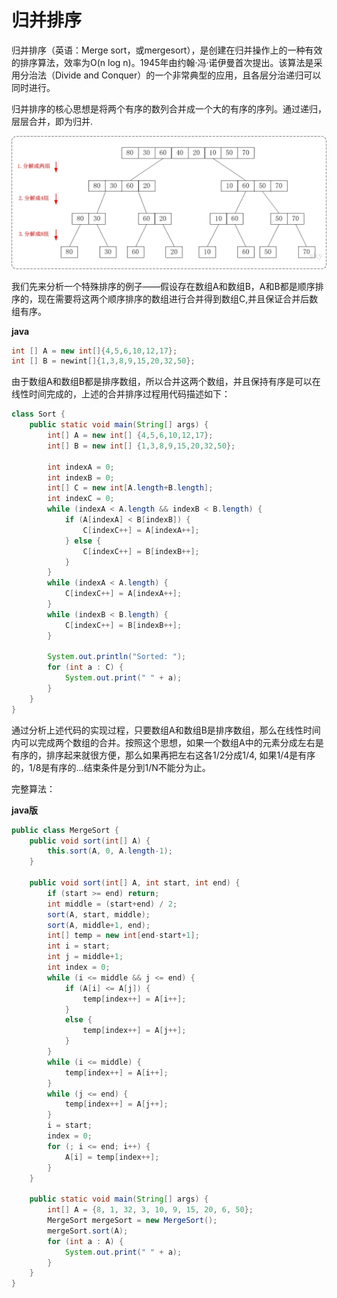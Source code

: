 # 归并排序

归并排序（英语：Merge sort，或mergesort），是创建在归并操作上的一种有效的排序算法，效率为O(n log n)。1945年由约翰·冯·诺伊曼首次提出。该算法是采用分治法（Divide and Conquer）的一个非常典型的应用，且各层分治递归可以同时进行。

归并排序的核心思想是将两个有序的数列合并成一个大的有序的序列。通过递归，层层合并，即为归并.

![](images/3.png)

我们先来分析一个特殊排序的例子——假设存在数组A和数组B，A和B都是顺序排序的，现在需要将这两个顺序排序的数组进行合并得到数组C,并且保证合并后数组有序。

**java**

```java
int [] A = new int[]{4,5,6,10,12,17};
int [] B = newint[]{1,3,8,9,15,20,32,50};
```

由于数组A和数组B都是排序数组，所以合并这两个数组，并且保持有序是可以在线性时间完成的，上述的合并排序过程用代码描述如下：

```java
class Sort {
    public static void main(String[] args) {
        int[] A = new int[] {4,5,6,10,12,17};
        int[] B = new int[] {1,3,8,9,15,20,32,50};

        int indexA = 0;
        int indexB = 0;
        int[] C = new int[A.length+B.length];
        int indexC = 0;
        while (indexA < A.length && indexB < B.length) {
            if (A[indexA] < B[indexB]) {
                C[indexC++] = A[indexA++];
            } else {
                C[indexC++] = B[indexB++];
            }
        }
        while (indexA < A.length) {
            C[indexC++] = A[indexA++];
        }
        while (indexB < B.length) {
            C[indexC++] = B[indexB++];
        }

        System.out.println("Sorted: ");
        for (int a : C) {
            System.out.print(" " + a);
        }
    }
}
```

通过分析上述代码的实现过程，只要数组A和数组B是排序数组，那么在线性时间内可以完成两个数组的合并。按照这个思想，如果一个数组A中的元素分成左右是有序的，排序起来就很方便，那么如果再把左右这各1/2分成1/4, 如果1/4是有序的，1/8是有序的...结束条件是分到1/N不能分为止。

完整算法：

**java版**

```java
public class MergeSort {
    public void sort(int[] A) {
        this.sort(A, 0, A.length-1);
    }

    public void sort(int[] A, int start, int end) {
        if (start >= end) return;
        int middle = (start+end) / 2;
        sort(A, start, middle);
        sort(A, middle+1, end);
        int[] temp = new int[end-start+1];
        int i = start;
        int j = middle+1;
        int index = 0;
        while (i <= middle && j <= end) {
            if (A[i] <= A[j]) {
                temp[index++] = A[i++];
            }
            else {
                temp[index++] = A[j++];
            }
        }
        while (i <= middle) {
            temp[index++] = A[i++];
        }
        while (j <= end) {
            temp[index++] = A[j++];
        }
        i = start;
        index = 0;
        for (; i <= end; i++) {
            A[i] = temp[index++];
        }
    }
    
    public static void main(String[] args) {
        int[] A = {8, 1, 32, 3, 10, 9, 15, 20, 6, 50};
        MergeSort mergeSort = new MergeSort();
        mergeSort.sort(A);
        for (int a : A) {
            System.out.print(" " + a);
        }
    }
}
```
